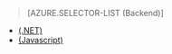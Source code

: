 ﻿> [AZURE.SELECTOR-LIST (Backend)]
- [(.NET)](mobile-services-dotnet-backend-schedule-recurring-tasks.md)
- [(Javascript)](mobile-services-schedule-recurring-tasks.md)
